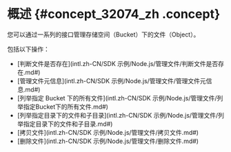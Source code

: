 # 概述 {#concept_32074_zh .concept}

您可以通过一系列的接口管理存储空间（Bucket）下的文件（Object）。

包括以下操作：

-   [判断文件是否存在](intl.zh-CN/SDK 示例/Node.js/管理文件/判断文件是否存在.md#)
-   [管理文件元信息](intl.zh-CN/SDK 示例/Node.js/管理文件/管理文件元信息.md#)
-   [列举指定 Bucket 下的所有文件](intl.zh-CN/SDK 示例/Node.js/管理文件/列举指定Bucket下的所有文件.md#)
-   [列举指定目录下的文件和子目录](intl.zh-CN/SDK 示例/Node.js/管理文件/列举指定目录下的文件和子目录.md#)
-   [拷贝文件](intl.zh-CN/SDK 示例/Node.js/管理文件/拷贝文件.md#)
-   [删除文件](intl.zh-CN/SDK 示例/Node.js/管理文件/删除文件.md#)

